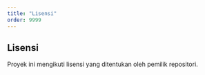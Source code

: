 ```yaml
---
title: "Lisensi"
order: 9999
---
```


## Lisensi

Proyek ini mengikuti lisensi yang ditentukan oleh pemilik repositori.